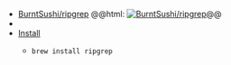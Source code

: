 - [BurntSushi/ripgrep](https://github.com/BurntSushi/ripgrep)
  @@html: <a href="https://github.com/BurntSushi/ripgrep/"><img src="https://github-readme-stats-astronomer.vercel.app/api/pin/?username=BurntSushi&repo=ripgrep&theme=tokyonight" alt="BurntSushi/ripgrep"/></a>@@
-
- [Install](https://github.com/BurntSushi/ripgrep#installation)
	- ```bash
	  brew install ripgrep
	  ```